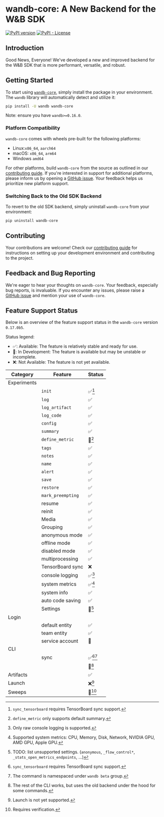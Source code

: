 # wandb-core: A New Backend for the W&B SDK

[![PyPI version](https://badge.fury.io/py/wandb-core.svg)](https://badge.fury.io/py/wandb-core)
[![PyPI - License](https://img.shields.io/pypi/l/wandb-core)]()

## Introduction

Good News, Everyone! We've developed a new and improved backend for the W&B SDK that is
more performant, versatile, and robust.

## Getting Started

To start using [`wandb-core`](https://pypi.org/project/wandb-core/), simply install
the package in your environment. The `wandb` library will automatically detect and utilize it:

```bash
pip install -U wandb wandb-core
```

Note: ensure you have `wandb>=0.16.0`.

### Platform Compatibility

`wandb-core` comes with wheels pre-built for the following platforms:

- Linux:`x86_64`, `aarch64`
- macOS: `x86_64`, `arm64`
- Windows `amd64`

For other platforms, build `wandb-core` from the source as outlined in our [contributing guide](docs/contributing.md#installing-wandb-core). If you're interested in support for additional platforms, please inform us by opening a [GitHub issue](https://github.com/wandb/wandb/issues/new/choose). Your feedback helps us prioritize new platform support.

### Switching Back to the Old SDK Backend

To revert to the old SDK backend, simply uninstall `wandb-core` from your environment:

```bash
pip uninstall wandb-core
```

## Contributing

Your contributions are welcome! Check our [contributing guide](docs/contributing.md) for instructions on setting up your development environment and contributing to the project.

## Feedback and Bug Reporting
We're eager to hear your thoughts on `wandb-core`. Your feedback, especially bug reports, is invaluable. If you encounter any issues, please raise a [GitHub issue](https://github.com/wandb/wandb/issues/new/choose) and mention your use of `wandb-core`.

## Feature Support Status

Below is an overview of the feature support status in the `wandb-core` version `0.17.0b5`.

Status legend:
- ✅: Available: The feature is relatively stable and ready for use.
- 🚧: In Development: The feature is available but may be unstable or incomplete.
- ❌: Not Available: The feature is not yet available.

| Category    | Feature           | Status          |
|-------------|-------------------|-----------------|
| Experiments |                   |                 |
|             | `init`            | ✅[^E.1]         |
|             | `log`             | ✅               |
|             | `log_artifact`    | ✅               |
|             | `log_code`        | ✅               |
|             | `config`          | ✅               |
|             | `summary`         | ✅               |
|             | `define_metric`   | 🚧[^E.5]        |
|             | `tags`            | ✅               |
|             | `notes`           | ✅               |
|             | `name`            | ✅               |
|             | `alert`           | ✅               |
|             | `save`            | ✅               |
|             | `restore`         | ✅               |
|             | `mark_preempting` | ✅               |
|             | resume            | ✅               |
|             | reinit            | ✅               |
|             | Media             | ✅               |
|             | Grouping          | ✅               |
|             | anonymous mode    | ✅               |
|             | offline mode      | ✅               |
|             | disabled mode     | ✅               |
|             | multiprocessing   | ✅               |
|             | TensorBoard sync  | ❌               |
|             | console logging   | ✅[^E.8]         |
|             | system metrics    | ✅[^E.9]         |
|             | system info       | ✅               |
|             | auto code saving  | ✅               |
|             | Settings          | 🚧[^E.12]       |
| Login       |                   |                 |
|             | default entity    | ✅               |
|             | team entity       | ✅               |
|             | service account   | 🚧              |
| CLI         |                   |                 |
|             | sync              | ✅[^E.1][^CLI.1] |
|             | <other commands>  | 🚧[^CLI.2]      |
| Artifacts   |                   | ✅               |
| Launch      |                   | ❌[^L.1]         |
| Sweeps      |                   | 🚧[^S.1]        |

[^E.1]: `sync_tensorboard` requires TensorBoard sync support.
[^E.5]: `define_metric` only supports default summary.
[^E.8]: Only raw console logging is supported.
[^E.9]: Supported system metrics: CPU, Memory, Disk, Network, NVIDIA GPU, AMD GPU, Apple GPU.
[^E.12]: TODO: list unsupported settings.
    (`anonymous`, `_flow_control*`, `_stats_open_metrics_endpoints`, ...)
[^CLI.1]: The command is namespaced under `wandb beta` group.
[^CLI.2]: The rest of the CLI works, but uses the old backend under the hood for some
    commands.
[^L.1]: Launch is not yet supported.
[^S.1]: Requires verification.
